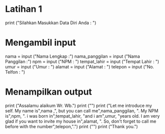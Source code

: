 # Latihan 1

print ("Silahkan Masukkan Data Diri Anda  : ")
# Mengambil input
nama = input ("Nama Lengkap :")
nama_panggilan = input ("Nama Panggilan :")
npm = input ("NPM : ")
tempat_lahir = input ("Tempat Lahir : ")
umur = input ("Umur : ")
alamat = input ("Alamat : ")
telepon = input ("No. Telfon : ")

# Menampilkan output
print ("Assalamu alaikum Wr. Wb.")
print ("")
print ("Let me introduce my self. My name is",nama ,", but you can call me",nama_panggilan, ". My NPM is",npm, ". i was born in",tempat_lahir, "and i am",umur, "years old. I am very glad if you want to invite my house in",alamat, ". So, don't forget to call me before with the number",telepon,".")
print ("")
print ("Thank you.")
